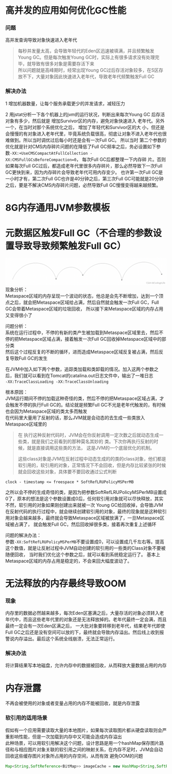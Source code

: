 # 高并发的应用如何优化GC性能
### 问题
高并发查询导致对象快速进入老年代
> 每秒并发量太高，会导致年轻代的Eden区迅速被填满，并且频繁触发Young GC。但是每次触发Young GC时，实际上有很多请求没有处理完毕，就导致有很多对象是需要存活下来  
> 所以问题就是高峰期时，经常出现Young GC过后存活对象较多，在S区存放不下，大量对象因此快速进入老年代，导致老年代频繁触发Full GC

### 解决办法
1 增加机器数量，让每个服务承载更少的并发请求，减轻压力  

2 用jstat分析一下各个机器上的jvm的运行状况，判断出来每次Young GC 后存活对象有多少，然后就是 增加Survivor区的内存，避免对象快速进入 老年代。另外一个，在当时对那个系统优化之后，
增加了年轻代和Survivor区的大 小，但还是会慢慢的有对象进入老年代里，毕竟系统负载很高，彻底让对象不进入老年代也很难做到。所以当时调优过后每小时还是会有一次Full GC。
所以当时 第二个参数的优化就是针对CMS内存碎片问题的在降低了Full GC频率之后，务必设置如下参数```-XX:+UseCMSCompactAtFullCollection - XX:CMSFullGCsBeforeCompaction=0```，
每次Full GC后都整理一下内存碎 片。否则如果每次Full GC过后，都造成老年代里很多内存碎片，那么必然导致下一次Full GC更快到来，因为内存碎片会导致老年代可用内存变少。
也许第一次Full GC是一小时才有，第二次Full GC也许是40分钟之后，第三次Full GC可能就是20分钟之后，要是不解决CMS内存碎片问题，必然导致Full GC慢慢变得越来越频繁。

# 8G内存通用JVM参数模板

# 元数据区触发Full GC（不合理的参数设置导致导致频繁触发Full GC）
![img.png](images/Metaspace内存区域占用的波动曲线图.png)
现象分析：  
Metaspace区域的内存呈现一个波动的状态，他总是会先不断增加，达到一个顶点之后，就会把Metaspace区域给占满，然后自然就会触发一次Full GC，Full GC会带着Metaspace区域的垃圾回收，
所以接下来Metaspace区域的内存占用又变得很小了  

问题分析：  
系统在运行过程中，不停的有新的类产生被加载到Metaspace区域里去，然后不停的把Metaspace区域占满，接着触发一次Full GC回收掉Metaspace区域中的部分类  
然后这个过程反复的不断的循环，进而造成Metaspace区域反复被占满，然后反复导致Full GC的发生  

在JVM中加入如下两个参数，追踪类加载和类卸载的情况。加入这两个参数之后，我们就可以看到在Tomcat的catalina.out日志文件中，输出了一堆日志  
```-XX:TraceClassLoading -XX:TraceClassUnloading```  

根本原因：  
JVM运行期间不停的加载这种奇怪的类，然后不停的把Metaspace区域占满，才会触发不停的执行Full GC的。结论就是频繁Full GC不光是老年代触发的，有时候也会因为Metaspace区域的类太多而触发  
在代码里大量用了反射的话，那么JVM就是会动态的去生成一些类放入Metaspace区域里的  
>  在 执行这种反射代码时，JVM会在你反射调用一定次数之后就动态生成一些类，就是我们之前看到的那种莫名其妙的 类。下次你再执行反射的时候，就是直接调用这些类的方法，
> 这是JVM的一个底层优化的机制。  
> 
> 这些class对象是JVM在反射过程中动态生成的的类的class对象，他们都是软引用的，软引用的对象，正常情况下不会回收，但是内存比较紧张的时候就会回收这些对象，具体要不要回收通过公式判断  

```
clock - timestamp <= freespace * SoftRefLRUPolicyMSPerMB
```
之所以会不停的生成奇怪的类，是因为把参数SoftRefLRUPolicyMSPerMB设置成0了，原本的想法是这个参数设置成0后，任何软引用对象就可以尽快释放，其实不然，软引用的对象如果刚创建出来就被一次
Young GC给回收掉，会导致JVM在反射代码的执行过程中，就会继续创建软引用的对象，最终的现象就是这种软引用对象会越来越多，最终就会导致Metaspace区域被放满了，一旦Metaspace区域被占满了，
就会触发Full GC，然后回收掉很多类，接着再次重复上述循环  

问题的解决办法：  
参数```-XX:SoftRefLRUPolicyMSPerMB```不要设置成0，可以设置成几千左右等。提高这个数值，就是让反射过程中JVM自动创建的软引用的一些类的Class对象不要被随便回收，
当时我们优化这个参数之后，就可以看到系统稳定运行了。 基本上Metaspace区域的内存占用是稳定的，不会来回大幅度波动了。  

# 无法释放的内存最终导致OOM
### 现象
内存里的数据必然越来越多，每次Eden区塞满之后，大量存活的对象必须转入老年代中，而且这些老年代里的对象还是无法释放掉的。老年代最终一定会满，而且最终一定会有一次Eden区满之后，
一大批对象要转移到老年代，结果老年代即使Full GC之后还是没有空间可以放的下，最终就会导致内存溢出。然后线上收到报警说内存溢出。最后这个系统全线崩溃，无法正常运行。

### 解决办法
将计算结果写本地磁盘，允许内存中的数据被回收，从而释放大量数据占用的内存

# 内存泄露
不再会被使用的对象或者变量占用的内存不能被回收，就是内存泄露

### 软引用的适用场景
假如有一个应用需要读取大量的本地图片，如果每次读取图片都从硬盘读取则会严重影响性能，但是一次加载到内存中又可能会造成内存溢出  
此种场景，可以用软引用解决这个问题，设计思路是用一个hashMap保存图片路径和与相应图片对象关联的软引用之间的映射关系，在内存不足时，JVM会自动回收这些缓存图片对象所占用的内存空间，从而有效
避免OOM的问题
```java
Map<String,SoftReference<BitMap>> imageCache = new HashMap<String,SoftReference<BitMap>>();
```
